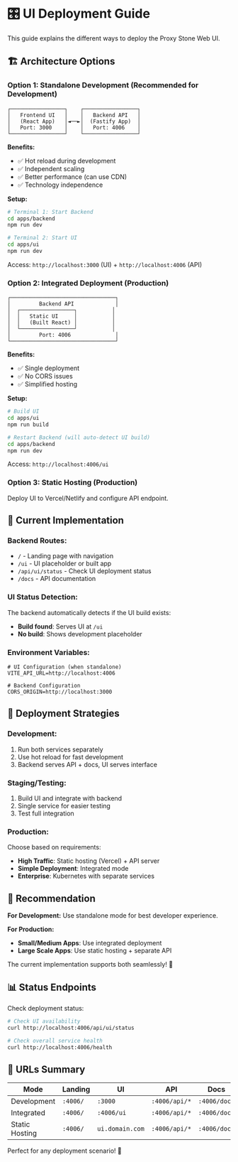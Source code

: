 # 🎛️ UI Deployment Guide

This guide explains the different ways to deploy the Proxy Stone Web UI.

## 🏗️ **Architecture Options**

### **Option 1: Standalone Development (Recommended for Development)**
```
┌─────────────────┐    ┌─────────────────┐
│   Frontend UI   │    │   Backend API   │
│   (React App)   │◄──►│  (Fastify App)  │
│   Port: 3000    │    │   Port: 4006    │
└─────────────────┘    └─────────────────┘
```

**Benefits:**
- ✅ Hot reload during development
- ✅ Independent scaling
- ✅ Better performance (can use CDN)
- ✅ Technology independence

**Setup:**
```bash
# Terminal 1: Start Backend
cd apps/backend
npm run dev

# Terminal 2: Start UI
cd apps/ui  
npm run dev
```

Access: `http://localhost:3000` (UI) + `http://localhost:4006` (API)

### **Option 2: Integrated Deployment (Production)**
```
┌─────────────────────────────────┐
│         Backend API             │
│  ┌─────────────────┐           │
│  │   Static UI     │           │
│  │   (Built React) │           │
│  └─────────────────┘           │
│         Port: 4006              │
└─────────────────────────────────┘
```

**Benefits:**
- ✅ Single deployment
- ✅ No CORS issues
- ✅ Simplified hosting

**Setup:**
```bash
# Build UI
cd apps/ui
npm run build

# Restart Backend (will auto-detect UI build)
cd apps/backend
npm run dev
```

Access: `http://localhost:4006/ui`

### **Option 3: Static Hosting (Production)**
Deploy UI to Vercel/Netlify and configure API endpoint.

## 🔧 **Current Implementation**

### **Backend Routes:**
- `/` - Landing page with navigation
- `/ui` - UI placeholder or built app
- `/api/ui/status` - Check UI deployment status
- `/docs` - API documentation

### **UI Status Detection:**
The backend automatically detects if the UI build exists:
- **Build found**: Serves UI at `/ui` 
- **No build**: Shows development placeholder

### **Environment Variables:**
```env
# UI Configuration (when standalone)
VITE_API_URL=http://localhost:4006

# Backend Configuration  
CORS_ORIGIN=http://localhost:3000
```

## 🚀 **Deployment Strategies**

### **Development:**
1. Run both services separately
2. Use hot reload for fast development
3. Backend serves API + docs, UI serves interface

### **Staging/Testing:**
1. Build UI and integrate with backend
2. Single service for easier testing
3. Test full integration

### **Production:**
Choose based on requirements:

- **High Traffic**: Static hosting (Vercel) + API server
- **Simple Deployment**: Integrated mode
- **Enterprise**: Kubernetes with separate services

## 🎯 **Recommendation**

**For Development:** Use standalone mode for best developer experience.

**For Production:** 
- **Small/Medium Apps**: Use integrated deployment
- **Large Scale Apps**: Use static hosting + separate API

The current implementation supports both seamlessly! 🚀

## 📊 **Status Endpoints**

Check deployment status:
```bash
# Check UI availability
curl http://localhost:4006/api/ui/status

# Check overall service health  
curl http://localhost:4006/health
```

## 🔗 **URLs Summary**

| Mode | Landing | UI | API | Docs |
|------|---------|----|----|------|
| Development | `:4006/` | `:3000` | `:4006/api/*` | `:4006/docs` |
| Integrated | `:4006/` | `:4006/ui` | `:4006/api/*` | `:4006/docs` |
| Static Hosting | `:4006/` | `ui.domain.com` | `:4006/api/*` | `:4006/docs` |

Perfect for any deployment scenario! 🎉